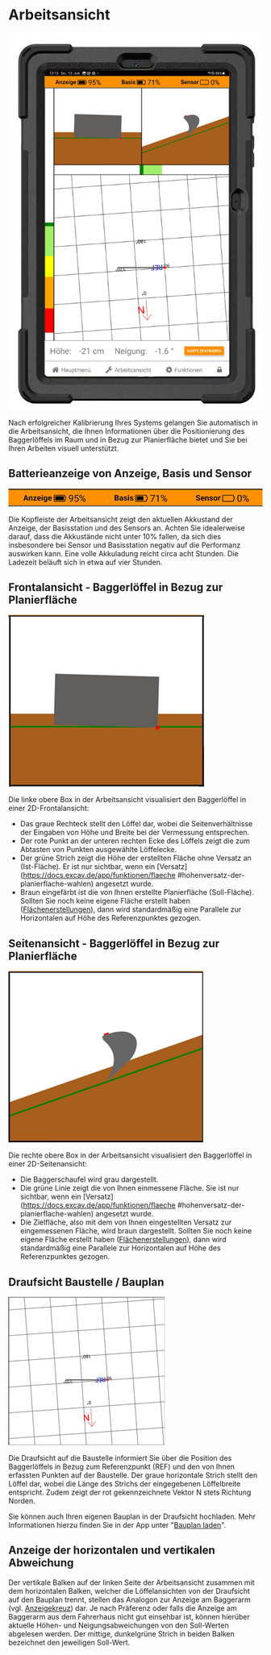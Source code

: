 # Arbeitsansicht
![Arbeitsansicht](arbeitsansicht_in_frame.png)

Nach erfolgreicher Kalibrierung Ihres Systems gelangen Sie automatisch in die Arbeitsansicht, die Ihnen Informationen über die Positionierung des Baggerlöffels im Raum und in Bezug zur Planierfläche bietet und Sie bei Ihren Arbeiten visuell unterstützt.

## Batterieanzeige von Anzeige, Basis und Sensor
![Batterie](battery.png)

Die Kopfleiste der Arbeitsansicht zeigt den aktuellen Akkustand der Anzeige, der Basisstation und des Sensors an. Achten Sie idealerweise darauf, dass die Akkustände nicht unter 10% fallen, da sich dies insbesondere bei Sensor und Basisstation negativ auf die Performanz auswirken kann. Eine volle Akkuladung reicht circa acht Stunden. Die Ladezeit beläuft sich in etwa auf vier Stunden. 

## Frontalansicht - Baggerlöffel in Bezug zur Planierfläche
![Frontalansicht](top_left.png)

Die linke obere Box in der Arbeitsansicht visualisiert den Baggerlöffel in einer 2D-Frontalansicht:

* Das graue Rechteck stellt den Löffel dar, wobei die Seitenverhältnisse der Eingaben von Höhe und Breite bei der Vermessung entsprechen. 
* Der rote Punkt an der unteren rechten Ecke des Löffels zeigt die zum Abtasten von Punkten ausgewählte Löffelecke. 
* Der grüne Strich zeigt die Höhe der erstellten Fläche ohne Versatz an (Ist-Fläche). Er ist nur sichtbar, wenn ein [Versatz](https://docs.excav.de/app/funktionen/flaeche #hohenversatz-der-planierflache-wahlen) angesetzt wurde.
* Braun eingefärbt ist die von Ihnen erstellte Planierfläche (Soll-Fläche). Sollten Sie noch keine eigene Fläche erstellt haben  ([Flächenerstellungen](https://docs.excav.de/app/funktionen/flaeche/)), dann wird standardmäßig eine Parallele zur Horizontalen auf Höhe des Referenzpunktes gezogen.

## Seitenansicht - Baggerlöffel in Bezug zur Planierfläche
![Seitenansicht](top_right.png)

Die rechte obere Box in der Arbeitsansicht visualisiert den Baggerlöffel in einer 2D-Seitenansicht:

* Die Baggerschaufel wird grau dargestellt.
* Die grüne Linie zeigt die von Ihnen einmessene Fläche. Sie ist nur sichtbar, wenn ein [Versatz](https://docs.excav.de/app/funktionen/flaeche #hohenversatz-der-planierflache-wahlen) angesetzt wurde.
* Die Zielfläche, also mit dem von Ihnen eingestellten Versatz zur eingemessenen Fläche, wird braun dargestellt. Sollten Sie noch keine eigene Fläche erstellt haben ([Flächenerstellungen](https://docs.excav.de/app/funktionen/flaeche/)), dann wird standardmäßig eine Parallele zur Horizontalen auf Höhe des Referenzpunktes gezogen.

## Draufsicht Baustelle / Bauplan
![Draufsicht Baustelle](construction_site_view.png)

Die Draufsicht auf die Baustelle informiert Sie über die Position des Baggerlöffels in Bezug zum Referenzpunkt (REF) und den von Ihnen erfassten Punkten auf der Baustelle. Der graue horizontale Strich stellt den Löffel dar, wobei die Länge des Strichs der eingegebenen Löffelbreite entspricht. Zudem zeigt der rot gekennzeichnete Vektor N stets Richtung Norden.

Sie können auch Ihren eigenen Bauplan in der Draufsicht hochladen. Mehr Informationen hierzu finden Sie in der App unter "[Bauplan laden](https://docs.excav.de/app/funktionen/bauplan/)".

## Anzeige der horizontalen und vertikalen Abweichung

Der vertikale Balken auf der linken Seite der Arbeitsansicht zusammen mit dem horizontalen Balken, welcher die Löffelansichten von der Draufsicht auf den Bauplan trennt, stellen das Analogon zur Anzeige am Baggerarm (vgl. [Anzeigekreuz](https://docs.excav.de/uebersicht/#anzeigekreuz)) dar. Je nach Präferenz oder falls die Anzeige am Baggerarm aus dem Fahrerhaus nicht gut einsehbar ist, können hierüber aktuelle Höhen- und Neigungsabweichungen von den Soll-Werten abgelesen werden. Der mittige, dunkelgrüne Strich in beiden Balken bezeichnet den jeweiligen Soll-Wert. 